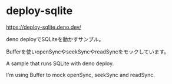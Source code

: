 # deploy-sqlite

https://deploy-sqlite.deno.dev/

deno deployでSQLiteを動かすサンプル。

Bufferを使いopenSyncやseekSyncやreadSyncをモックしています。

A sample that runs SQLite with deno deploy.

I'm using Buffer to mock openSync, seekSync and readSync.
